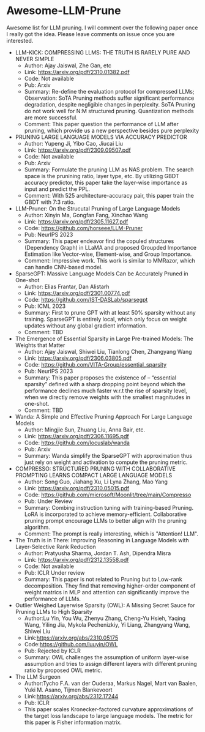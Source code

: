 # Awesome-LLM-Prune
Awesome list for LLM pruning. I will comment over the following paper once I really got the idea. Please leave comments on issue once you are interested. 

- LLM-KICK: COMPRESSING LLMS: THE TRUTH IS RARELY PURE AND NEVER SIMPLE
    - Author: Ajay Jaiswal, Zhe Gan, etc
    - Link: https://arxiv.org/pdf/2310.01382.pdf
    - Code: Not available
    - Pub: Arxiv
    - Summary: Re-define the evaluation protocol for compressed LLMs; Observation: SoTA Pruning methods suffer significant performance degradation, despite negligible changes in perplexity. SoTA Pruning do not work well for N:M structured pruning. Quantization methods are more successful.
    - Comment: This paper question the performance of LLM after pruning, which provide us a new perspective besides pure perplexity
- PRUNING LARGE LANGUAGE MODELS VIA ACCURACY PREDICTOR
    - Author: Yupeng Ji, Yibo Cao, Jiucai Liu 
    - Link: https://arxiv.org/pdf/2309.09507.pdf 
    - Code: Not available 
    - Pub: Arxiv 
    - Summary: Formulate the pruning LLM as NAS problem. The search space is the prunining ratio, layer type, etc. By utilizing GBDT accuracy predictor, this paper take the layer-wise importance as input and predict the PPL. 
    - Comment: With 525 architecture-accuracy pair, this paper train the GBDT with 7:3 ratio. 
- LLM-Pruner: On the Strucutal Pruning of Large Language Models 
    - Author: Xinyin Ma, Gongfan Fang, Xinchao Wang 
    - Link: https://arxiv.org/pdf/2305.11627.pdf 
    - Code: https://github.com/horseee/LLM-Pruner
    - Pub: NeurIPS 2023 
    - Summary: This paper endeavor find the copuled structures (Dependency Graph) in LLaMA and proposed Groupded Importance Estimation like Vector-wise, Element-wise, and Group Importance. 
    - Comment: Impressive work. This work is similar to MMRazor, which can handle CNN-based model. 
- SparseGPT: Massive Language Models Can be Accurately Pruned in One-shot 
    - Author: Elias Frantar, Dan Alistarh
    - Link: https://arxiv.org/pdf/2301.00774.pdf 
    - Code: https://github.com/IST-DASLab/sparsegpt 
    - Pub: ICML 2023
    - Summary: First to prune GPT with at least 50% sparsity without any training. SparseGPT is entirely local, which only focus on weight updates without any global gradient information. 
    - Comment: TBD 
- The Emergence of Essential Sparsity in Large Pre-trained Models: The Weights that Matter
    - Author: Ajay Jaiswal, Shiwei Liu, Tianlong Chen, Zhangyang Wang
    - Link: https://arxiv.org/pdf/2306.03805.pdf
    - Code: https://github.com/VITA-Group/essential_sparsity
    - Pub: NeurIPS 2023 
    - Summary: This paper proposes the existence of – “essential sparsity” defined with a sharp dropping point beyond which the performance declines much faster w.r.t the rise of sparsity level, when we directly remove weights with the smallest magnitudes in one-shot.
    - Comment: TBD 
- Wanda: A Simple and Effective Pruning Approach For Large Language Models
    - Author: Mingjie Sun, Zhuang Liu, Anna Bair, etc.
    - Link: https://arxiv.org/pdf/2306.11695.pdf 
    - Code: https://github.com/locuslab/wanda
    - Pub: Arxiv 
    - Summary: Wanda simplify the SparseGPT with approximation thus just rely on weight and activation to compute the pruning metric. 
- COMPRESSO: STRUCTURED PRUNING WITH COLLABORATIVE PROMPTING LEARNS COMPACT LARGE LANGUAGE MODELS
    - Author: Song Guo, Jiahang Xu, Li Lyna Zhang, Mao Yang 
    - Link: https://arxiv.org/pdf/2310.05015.pdf 
    - Code: https://github.com/microsoft/Moonlit/tree/main/Compresso
    - Pub: Under Review 
    - Summary: Combing instruction tuning with training-based Pruning. LoRA is incorporated to achieve memory-efficient. Collaborative pruning prompt encourage LLMs to better align with the pruning algorithm. 
    - Comment: The prompt is really interesting, which is "Attention! LLM".
- The Truth is in There: Improving Reasoning in Language Models with Layer-Selective Rank Reduction
	- Author: Pratyusha Sharma, Jordan T. Ash, Dipendra Misra 
	- Link: https://arxiv.org/pdf/2312.13558.pdf 
	- Code: Not available 
	- Pub: ICLR Under review 
	- Summary: This paper is not related to Pruning but to Low-rank decomposition. They find that removing higher-order component of weight matrics in MLP and attention can significantly improve the performance of LLMs. 
- Outlier Weighed Layerwise Sparsity (OWL): A Missing Secret Sauce for Pruning LLMs to High Sparsity
	- Author:Lu Yin, You Wu, Zhenyu Zhang, Cheng-Yu Hsieh, Yaqing Wang, Yiling Jia, Mykola Pechenizkiy, Yi Liang, Zhangyang Wang, Shiwei Liu
	- Link:https://arxiv.org/abs/2310.05175
	- Code:https://github.com/luuyin/OWL 
	- Pub: Rejected by ICLR
	- Summary: OWL challenges the assumption of uniform layer-wise assumption and tries to assign different layers with different pruning ratio by proposed OWL metric. 
- The LLM Surgeon
	- Author:Tycho F.A. van der Ouderaa, Markus Nagel, Mart van Baalen, Yuki M. Asano, Tijmen Blankevoort
	- Link:https://arxiv.org/abs/2312.17244
	- Pub: ICLR
	- This paper scales Kronecker-factored curvature approximations of the target loss landscape to large language models. The metric for this paper is Fisher information matrix. 
